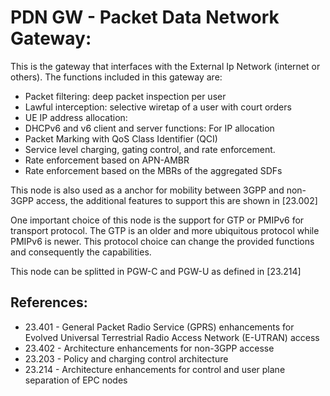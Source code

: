 # PDN GW - Packet Data Network Gateway:

This is the gateway that interfaces with the External Ip Network (internet or others). The functions included in this gateway are:

- Packet filtering: deep packet inspection per user
- Lawful interception: selective wiretap of a user with court orders
- UE IP address allocation:
- DHCPv6 and v6 client and server functions: For IP allocation
- Packet Marking with QoS Class Identifier (QCI)
- Service level charging, gating control, and rate enforcement.
- Rate enforcement based on APN-AMBR
- Rate enforcement based on the MBRs of the aggregated SDFs

This node is also used as a anchor for mobility between 3GPP and non-3GPP access, the additional features to support this are shown in [23.002]

One important choice of this node is the support for GTP or PMIPv6 for transport protocol. The GTP is an older and more ubiquitous protocol while PMIPv6 is newer. This protocol choice can change the provided functions and consequently the capabilities.

This node can be splitted in PGW-C and PGW-U as defined in [23.214]

## References:
- 23.401 - General Packet Radio Service (GPRS) enhancements for Evolved Universal Terrestrial Radio Access Network (E-UTRAN) access
- 23.402 - Architecture enhancements for non-3GPP accesse
- 23.203 - Policy and charging control architecture
- 23.214 - Architecture enhancements for control and user plane separation of EPC nodes
